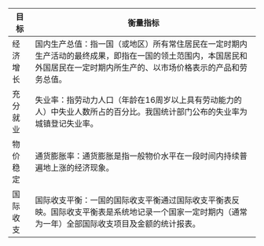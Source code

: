 | 目标 | 衡量指标 |
| ---- | ---- |
| 经济增长 | 国内生产总值：指一国（或地区）所有常住居民在一定时期内生产活动的最终成果，即指在一国的领土范围内，本国居民和外国居民在一定时期内所生产的、以市场价格表示的产品和劳务总值。 |
| 充分就业 | 失业率：指劳动力人口（年龄在16周岁以上具有劳动能力的人）中失业人数所占的百分比。我国统计部门公布的失业率为城镇登记失业率。 |
| 物价稳定 | 通货膨胀率：通货膨胀是指一般物价水平在一段时间内持续普遍地上涨的经济现象。 |
| 国际收支 | 国际收支平衡：一国的国际收支平衡通过国际收支平衡表反映。国际收支平衡表是系统地记录一个国家一定时期内（通常为一年）全部国际收支项目及金额的统计报表。 |
